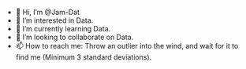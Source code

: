 - 👋 Hi, I’m @Jam-Dat
- 👀 I’m interested in Data.
- 🌱 I’m currently learning Data.
- 💞️ I’m looking to collaborate on Data.
- 📫 How to reach me: Throw an outlier into the wind, and wait for it to find me (Minimum 3 standard deviations).

<!---
Jam-Dat/Jam-Dat is a ✨ special ✨ repository because its `README.md` (this file) appears on your GitHub profile.
You can click the Preview link to take a look at your changes.
--->
